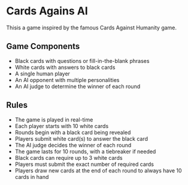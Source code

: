 # Cards Agains AI

Thisis a game inspired by the famous Cards Against Humanity game.

## Game Components
- Black cards with questions or fill-in-the-blank phrases
- White cards with answers to black cards
- A single human player
- An AI opponent with multiple personalities
- An AI judge to determine the winner of each round

## Rules
- The game is played in real-time
- Each player starts with 10 white cards
- Rounds begin with a black card being revealed
- Players submit white card(s) to answer the black card
- The AI judge decides the winner of each round
- The game lasts for 10 rounds, with a tiebreaker if needed
- Black cards can require up to 3 white cards
- Players must submit the exact number of required cards
- Players draw new cards at the end of each round to always have 10 cards in hand
